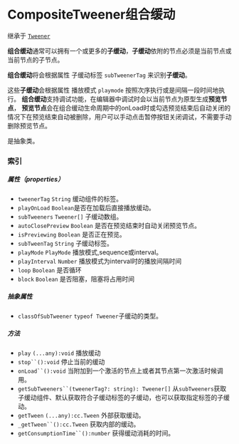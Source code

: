 # CompositeTweener组合缓动

继承于  [`Tweener`](Tweener缓动组件.md)

**组合缓动**通常可以拥有一个或更多的**子缓动**，**子缓动**依附的节点必须是当前节点或当前节点的子节点。

**组合缓动**将会根据属性 子缓动标签 `subTweenerTag` 来识别**子缓动**。

这些**子缓动**会根据属性 播放模式  `playmode` 按照次序执行或是间隔一段时间地执行。
**组合缓动**支持调试功能，在编辑器中调试时会以当前节点为原型生成**预览节点**，
**预览节点**会在组合缓动生命周期中的onLoad时或勾选预览结束后自动关闭的情况下在预览结束自动被删除，用户可以手动点击暂停按钮关闭调试，不需要手动删除预览节点。

是抽象类。

### 索引

##### 属性（properties）

- `tweenerTag` `String` 缓动组件的标签。
- `playOnLoad` `Boolean`是否在加载后直接播放缓动。
- `subTweeners` `Tweener[]` 子缓动数组。
- `autoClosePreview` `Boolean` 是否在预览结束时自动关闭预览节点。
- `isPreviewing` `Boolean` 是否正在预览。
- `subTweenTag` `String` 子缓动标签。
- `playMode` `PlayMode` 播放模式,sequence或interval。
- `playInterval` `Number`  播放模式为interval时的播放间隔时间
- `loop` `Boolean` 是否循环
- `block` `Boolean` 是否阻塞，阻塞将占用时间

##### 抽象属性

- `classOfSubTweener` `typeof Tweener`子缓动的类型。


##### 方法

- `play` `(...any):void` 播放缓动
- `stop``():void` 停止当前的缓动
- `onLoad``():void` 当附加到一个激活的节点上或者其节点第一次激活时候调用。
- `getSubTweeners``(tweenerTag?: string): Tweener[]` 从`subTweeners`获取子缓动组件、默认获取符合子缓动标签的子缓动，也可以获取指定标签的子缓动。
- `getTween` `(...any):cc.Tween` 外部获取缓动。
- `_getTween``():cc.Tween` 获取内部的缓动。
- `getConsumptionTime``():number` 获得缓动消耗的时间。

